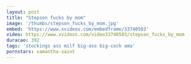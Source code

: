 ```yaml
---
layout: post
title: "Stepson fucks by mom"
image: '/thumbs/stepson_fucks_by_mom.jpg'
embed: 'https://www.xvideos.com/embedframe/33740503'
video: https://www.xvideos.com/video33740503/stepson_fucks_by_mom
duracao: 392
tags: 'stockings ass milf big-ass big-cock ama'
pornstars: samantha-saint
---
```

